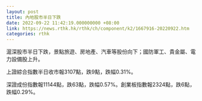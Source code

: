 ```yaml
---
layout: post
title: 內地股市半日下跌
date: 2022-09-22 11:42:19.000000000 +08:00
link: https://news.rthk.hk/rthk/ch/component/k2/1667916-20220922.htm
categories: rthk
---
```


滬深股市半日下跌，景點旅遊、房地產、汽車等股份向下；國防軍工、貴金屬、電力設備股上升。

上證綜合指數半日收市報3107點，跌9點，跌幅0.31%。

深證成份指數報11144點，跌63點，跌幅0.57%。創業板指數報2324點，跌6點，跌幅0.29%。
